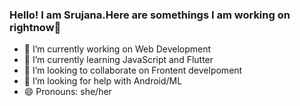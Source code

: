 ### Hello! I am Srujana.Here are somethings I am working on rightnow👋

- 🔭 I’m currently working on Web Development
- 🌱 I’m currently learning JavaScript and Flutter
- 👯 I’m looking to collaborate on Frontent develpoment
- 🤔 I’m looking for help with Android/ML
- 😄 Pronouns: she/her
<!-- - ⚡ Fun fact:  -->


